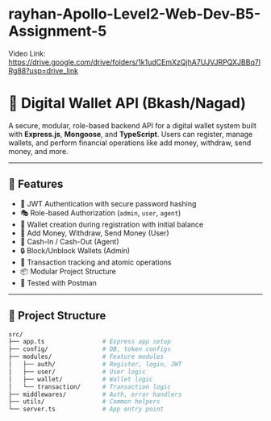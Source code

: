 ﻿# rayhan-Apollo-Level2-Web-Dev-B5-Assignment-5
 Video Link: https://drive.google.com/drive/folders/1k1udCEmXzQjhA7UJVJRPQXJBBq7lRg88?usp=drive_link



 # 💸 Digital Wallet API (Bkash/Nagad)

A secure, modular, role-based backend API for a digital wallet system built with **Express.js**, **Mongoose**, and **TypeScript**. Users can register, manage wallets, and perform financial operations like add money, withdraw, send money, and more.

---

## 🚀 Features

- 🔐 JWT Authentication with secure password hashing
- 🎭 Role-based Authorization (`admin`, `user`, `agent`)
- 💼 Wallet creation during registration with initial balance
- 💸 Add Money, Withdraw, Send Money (User)
- 🧾 Cash-In / Cash-Out (Agent)
- 🔒 Block/Unblock Wallets (Admin)
- 🧠 Transaction tracking and atomic operations
- 📦 Modular Project Structure
- 🧪 Tested with Postman

---

## 📁 Project Structure

```bash
src/
├── app.ts                # Express app setup
├── config/               # DB, token configs
├── modules/              # Feature modules
│   ├── auth/             # Register, login, JWT
│   ├── user/             # User logic
│   ├── wallet/           # Wallet logic
│   └── transaction/      # Transaction logic
├── middlewares/          # Auth, error handlers
├── utils/                # Common helpers
└── server.ts             # App entry point



